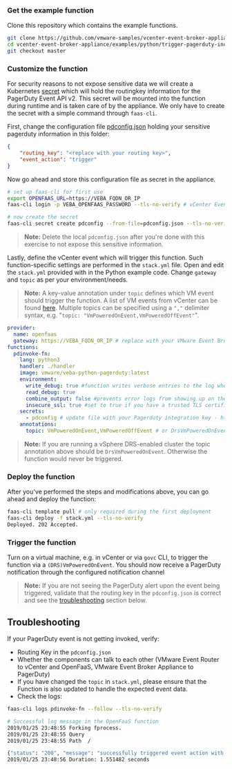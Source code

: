 ### Get the example function

Clone this repository which contains the example functions. 

```bash
git clone https://github.com/vmware-samples/vcenter-event-broker-appliance
cd vcenter-event-broker-appliance/examples/python/trigger-pagerduty-incident
git checkout master
```

### Customize the function

For security reasons to not expose sensitive data we will create a Kubernetes [secret](https://kubernetes.io/docs/concepts/configuration/secret/) which will hold the routingkey information for the PagerDuty Event API v2. This secret will be mounted into the function during runtime and is taken care of by the appliance. We only have to create the secret with a simple command through `faas-cli`.

First, change the configuration file [pdconfig.json](pdconfig.json) holding your sensitive pagerduty information in this folder:

```json
{
    "routing_key": "<replace with your routing key>",
    "event_action": "trigger" 
}
```

Now go ahead and store this configuration file as secret in the appliance.

```bash
# set up faas-cli for first use
export OPENFAAS_URL=https://VEBA_FQDN_OR_IP
faas-cli login -p VEBA_OPENFAAS_PASSWORD --tls-no-verify # vCenter Event Broker Appliance is configured with authentication, pass in the password used during the vCenter Event Broker Appliance deployment process

# now create the secret
faas-cli secret create pdconfig --from-file=pdconfig.json --tls-no-verify
```

> **Note:** Delete the local `pdconfig.json` after you're done with this exercise to not expose this sensitive information.

Lastly, define the vCenter event which will trigger this function. Such function-specific settings are performed in the `stack.yml` file. Open and edit the `stack.yml` provided with in the Python example code. Change `gateway` and `topic` as per your environment/needs.

> **Note:** A key-value annotation under `topic` defines which VM event should trigger the function. A list of VM events from vCenter can be found [here](https://code.vmware.com/doc/preview?id=4206#/doc/vim.event.VmEvent.html). Multiple topics can be specified using a `","` delimiter syntax, e.g. "`topic: "VmPoweredOnEvent,VmPoweredOffEvent"`".

```yaml
provider:
  name: openfaas
  gateway: https://VEBA_FQDN_OR_IP # replace with your VMware Event Broker Appliance environment
functions:
  pdinvoke-fn:
    lang: python3
    handler: ./handler
    image: vmware/veba-python-pagerduty:latest
    environment:
      write_debug: true #function writes verbose entries to the log when set to true, also requires combine_output to be set to false to avoid debug messages from showing up in the response
      read_debug: true
      combine_output: false #prevents error logs from showing up on the response output
      insecure_ssl: true #set to true if you have a trusted TLS certificate on the gateway
    secrets:
      - pdconfig # update file with your Pagerduty integration key - https://v2.developer.pagerduty.com/docs/send-an-event-events-api-v2
    annotations:
      topic: VmPoweredOnEvent,VmPoweredOffEvent # or DrsVmPoweredOnEvent in a DRS-enabled cluster
```

> **Note:** If you are running a vSphere DRS-enabled cluster the topic annotation above should be `DrsVmPoweredOnEvent`. Otherwise the function would never be triggered.

### Deploy the function

After you've performed the steps and modifications above, you can go ahead and deploy the function:

```bash
faas-cli template pull # only required during the first deployment
faas-cli deploy -f stack.yml --tls-no-verify
Deployed. 202 Accepted.
```

### Trigger the function

Turn on a virtual machine, e.g. in vCenter or via `govc` CLI, to trigger the function via a `(DRS)VmPoweredOnEvent`. You should now receive a PagerDuty notification through the configured notification channel

> **Note:** If you are not seeing the PagerDuty alert upon the event being triggered, validate that the routing key in the `pdconfig.json` is correct and see the [troubleshooting](#troubleshooting) section below.

## Troubleshooting

If your PagerDuty event is not getting invoked, verify:

- Routing Key in the `pdconfig.json`
- Whether the components can talk to each other (VMware Event Router to vCenter and OpenFaaS, VMware Event Broker Appliance to PagerDuty)
- If you have changed the `topic` in `stack.yml`, please ensure that the Function is also updated to handle the expected event data. 
- Check the logs:

```bash
faas-cli logs pdinvoke-fn --follow --tls-no-verify 

# Successful log message in the OpenFaaS function
2019/01/25 23:48:55 Forking fprocess.
2019/01/25 23:48:55 Query
2019/01/25 23:48:55 Path  /

{"status": "200", "message": "successfully triggered event action with dedup_key: <redacted>"}
2019/01/25 23:48:56 Duration: 1.551482 seconds
```
